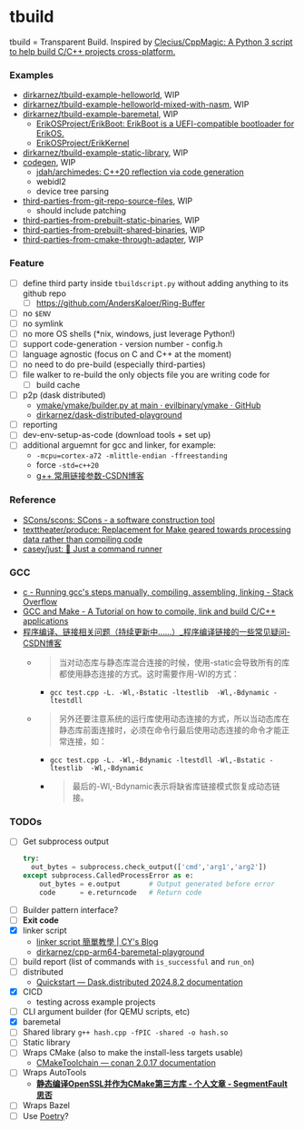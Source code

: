 tbuild
======
tbuild = Transparent Build. Inspired by [Clecius/CppMagic: A Python 3 script to help build C/C++ projects cross-platform.](https://github.com/Clecius/CppMagic)

### Examples
- [dirkarnez/tbuild-example-helloworld](https://github.com/dirkarnez/tbuild-example-helloworld), WIP
- [dirkarnez/tbuild-example-helloworld-mixed-with-nasm](https://github.com/dirkarnez/tbuild-example-helloworld-mixed-with-nasm), WIP
- [dirkarnez/tbuild-example-baremetal](https://github.com/dirkarnez/tbuild-example-baremetal), WIP
  - [ErikOSProject/ErikBoot: ErikBoot is a UEFI-compatible bootloader for ErikOS.](https://github.com/ErikOSProject/ErikBoot)
  - [ErikOSProject/ErikKernel](https://github.com/ErikOSProject/ErikKernel)
- [dirkarnez/tbuild-example-static-library](https://github.com/dirkarnez/tbuild-example-static-library), WIP
- [codegen](./examples/codegen), WIP
  - [jdah/archimedes: C++20 reflection via code generation](https://github.com/jdah/archimedes)
  - webidl2
  - device tree parsing
- [third-parties-from-git-repo-source-files](./examples/third-parties-from-git-repo), WIP
  - should include patching
- [third-parties-from-prebuilt-static-binaries](./examples/third-parties-from-git-repo), WIP
- [third-parties-from-prebuilt-shared-binaries](./examples/third-parties-from-git-repo), WIP
- [third-parties-from-cmake-through-adapter](./examples/third-parties-from-git-repo), WIP

### Feature
- [ ] define third party inside `tbuildscript.py` without adding anything to its github repo
  - [ ] https://github.com/AndersKaloer/Ring-Buffer
- [ ] no `$ENV`
- [ ] no symlink
- [ ] no more OS shells (*nix, windows, just leverage Python!)
- [ ] support code-generation
      - version number
      - config.h
- [ ] language agnostic (focus on C and C++ at the moment)
- [ ] no need to do pre-build (especially third-parties)
- [ ] file walker to re-build the only objects file you are writing code for
  - [ ] build cache
- [ ] p2p (dask distributed)
  - [ymake/ymake/builder.py at main · evilbinary/ymake · GitHub](https://github.com/evilbinary/ymake/blob/main/ymake/builder.py)
  - [dirkarnez/dask-distributed-playground](https://github.com/dirkarnez/dask-distributed-playground)
- [ ] reporting
- [ ] dev-env-setup-as-code (download tools + set up)
- [ ] additional arguemnt for gcc and linker, for example:
  - `-mcpu=cortex-a72 -mlittle-endian -ffreestanding`
  - force `-std=c++20`
  - [g++ 常用链接参数-CSDN博客](https://blog.csdn.net/yz930618/article/details/94987459)

### Reference
- [SCons/scons: SCons - a software construction tool](https://github.com/SCons/scons)
- [texttheater/produce: Replacement for Make geared towards processing data rather than compiling code](https://github.com/texttheater/produce)
- [casey/just: 🤖 Just a command runner](https://github.com/casey/just)

### GCC
- [c - Running gcc's steps manually, compiling, assembling, linking - Stack Overflow](https://stackoverflow.com/questions/8527743/running-gccs-steps-manually-compiling-assembling-linking)
- [GCC and Make - A Tutorial on how to compile, link and build C/C++ applications](https://www3.ntu.edu.sg/home/ehchua/programming/cpp/gcc_make.html)
- [程序编译、链接相关问题（持续更新中......）_程序编译链接的一些常见疑问-CSDN博客](https://blog.csdn.net/whyaiw/article/details/73658194)
  - > 当对动态库与静态库混合连接的时候，使用-static会导致所有的库都使用静态连接的方式。这时需要作用-Wl的方式：
    - `gcc test.cpp -L. -Wl,-Bstatic -ltestlib  -Wl,-Bdynamic -ltestdll `
  - > 另外还要注意系统的运行库使用动态连接的方式，所以当动态库在静态库前面连接时，必须在命令行最后使用动态连接的命令才能正常连接，如：
    - `gcc test.cpp -L. -Wl,-Bdynamic -ltestdll -Wl,-Bstatic -ltestlib  -Wl,-Bdynamic`
    - > 最后的-Wl,-Bdynamic表示将缺省库链接模式恢复成动态链接。

### TODOs
- [ ] Get subprocess output
  ```python
  try:
    out_bytes = subprocess.check_output(['cmd','arg1','arg2'])
  except subprocess.CalledProcessError as e:
      out_bytes = e.output       # Output generated before error
      code      = e.returncode   # Return code
  ```
- [ ] Builder pattern interface?
- [ ] **Exit code**
- [x] linker script
  - [linker script 簡單教學 | CY's Blog](https://evshary.com/2018/06/02/linker-script-%E7%B0%A1%E5%96%AE%E6%95%99%E5%AD%B8/#%E5%8F%96%E5%BE%97-section-%E7%9A%84%E4%BD%8D%E7%BD%AE)
  - [dirkarnez/cpp-arm64-baremetal-playground](https://github.com/dirkarnez/cpp-arm64-baremetal-playground)
- [ ] build report (list of commands with `is_successful` and `run_on`)
- [ ] distributed
  - [Quickstart — Dask.distributed 2024.8.2 documentation](https://distributed.dask.org/en/stable/quickstart.html)
- [x] CICD
  - testing across example projects
- [ ] CLI argument builder (for QEMU scripts, etc)
- [x] baremetal
- [ ] Shared library `g++ hash.cpp -fPIC -shared -o hash.so`
- [ ] Static library
- [ ] Wraps CMake (also to make the install-less targets usable)
  - [CMakeToolchain — conan 2.0.17 documentation](https://docs.conan.io/2.0/reference/tools/cmake/cmaketoolchain.html) 
- [ ] Wraps AutoTools
  - [**静态编译OpenSSL并作为CMake第三方库 - 个人文章 - SegmentFault 思否**](https://segmentfault.com/a/1190000016017493)
- [ ] Wraps Bazel
- [ ] Use [Poetry](https://python-poetry.org/)?
